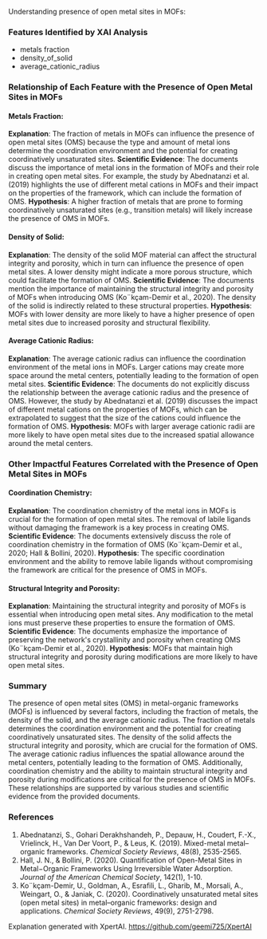 Understanding presence of open metal sites in MOFs:
### Features Identified by XAI Analysis
- metals fraction
- density_of_solid
- average_cationic_radius

### Relationship of Each Feature with the Presence of Open Metal Sites in MOFs

#### Metals Fraction:
**Explanation**: The fraction of metals in MOFs can influence the presence of open metal sites (OMS) because the type and amount of metal ions determine the coordination environment and the potential for creating coordinatively unsaturated sites.
**Scientific Evidence**: The documents discuss the importance of metal ions in the formation of MOFs and their role in creating open metal sites. For example, the study by Abednatanzi et al. (2019) highlights the use of different metal cations in MOFs and their impact on the properties of the framework, which can include the formation of OMS.
**Hypothesis**: A higher fraction of metals that are prone to forming coordinatively unsaturated sites (e.g., transition metals) will likely increase the presence of OMS in MOFs.

#### Density of Solid:
**Explanation**: The density of the solid MOF material can affect the structural integrity and porosity, which in turn can influence the presence of open metal sites. A lower density might indicate a more porous structure, which could facilitate the formation of OMS.
**Scientific Evidence**: The documents mention the importance of maintaining the structural integrity and porosity of MOFs when introducing OMS (Ko¨kçam-Demir et al., 2020). The density of the solid is indirectly related to these structural properties.
**Hypothesis**: MOFs with lower density are more likely to have a higher presence of open metal sites due to increased porosity and structural flexibility.

#### Average Cationic Radius:
**Explanation**: The average cationic radius can influence the coordination environment of the metal ions in MOFs. Larger cations may create more space around the metal centers, potentially leading to the formation of open metal sites.
**Scientific Evidence**: The documents do not explicitly discuss the relationship between the average cationic radius and the presence of OMS. However, the study by Abednatanzi et al. (2019) discusses the impact of different metal cations on the properties of MOFs, which can be extrapolated to suggest that the size of the cations could influence the formation of OMS.
**Hypothesis**: MOFs with larger average cationic radii are more likely to have open metal sites due to the increased spatial allowance around the metal centers.

### Other Impactful Features Correlated with the Presence of Open Metal Sites in MOFs

#### Coordination Chemistry:
**Explanation**: The coordination chemistry of the metal ions in MOFs is crucial for the formation of open metal sites. The removal of labile ligands without damaging the framework is a key process in creating OMS.
**Scientific Evidence**: The documents extensively discuss the role of coordination chemistry in the formation of OMS (Ko¨kçam-Demir et al., 2020; Hall & Bollini, 2020).
**Hypothesis**: The specific coordination environment and the ability to remove labile ligands without compromising the framework are critical for the presence of OMS in MOFs.

#### Structural Integrity and Porosity:
**Explanation**: Maintaining the structural integrity and porosity of MOFs is essential when introducing open metal sites. Any modification to the metal ions must preserve these properties to ensure the formation of OMS.
**Scientific Evidence**: The documents emphasize the importance of preserving the network's crystallinity and porosity when creating OMS (Ko¨kçam-Demir et al., 2020).
**Hypothesis**: MOFs that maintain high structural integrity and porosity during modifications are more likely to have open metal sites.

### Summary
The presence of open metal sites (OMS) in metal-organic frameworks (MOFs) is influenced by several factors, including the fraction of metals, the density of the solid, and the average cationic radius. The fraction of metals determines the coordination environment and the potential for creating coordinatively unsaturated sites. The density of the solid affects the structural integrity and porosity, which are crucial for the formation of OMS. The average cationic radius influences the spatial allowance around the metal centers, potentially leading to the formation of OMS. Additionally, coordination chemistry and the ability to maintain structural integrity and porosity during modifications are critical for the presence of OMS in MOFs. These relationships are supported by various studies and scientific evidence from the provided documents.

### References
1. Abednatanzi, S., Gohari Derakhshandeh, P., Depauw, H., Coudert, F.-X., Vrielinck, H., Van Der Voort, P., & Leus, K. (2019). Mixed-metal metal–organic frameworks. *Chemical Society Reviews*, 48(8), 2535-2565.
2. Hall, J. N., & Bollini, P. (2020). Quantification of Open-Metal Sites in Metal−Organic Frameworks Using Irreversible Water Adsorption. *Journal of the American Chemical Society*, 142(1), 1-10.
3. Ko¨kçam-Demir, U., Goldman, A., Esrafili, L., Gharib, M., Morsali, A., Weingart, O., & Janiak, C. (2020). Coordinatively unsaturated metal sites (open metal sites) in metal–organic frameworks: design and applications. *Chemical Society Reviews*, 49(9), 2751-2798.

Explanation generated with XpertAI. https://github.com/geemi725/XpertAI